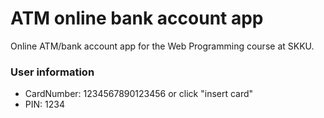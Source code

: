 # ATM online bank account app
Online ATM/bank account app for the Web Programming course at SKKU.


### User information
- CardNumber: 1234567890123456 or click "insert card"
- PIN: 1234
